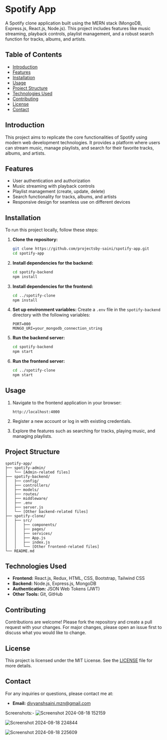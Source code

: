 # Spotify App

A Spotify clone application built using the MERN stack (MongoDB, Express.js, React.js, Node.js). This project includes features like music streaming, playback controls, playlist management, and a robust search function for tracks, albums, and artists.

## Table of Contents

- [Introduction](#introduction)
- [Features](#features)
- [Installation](#installation)
- [Usage](#usage)
- [Project Structure](#project-structure)
- [Technologies Used](#technologies-used)
- [Contributing](#contributing)
- [License](#license)
- [Contact](#contact)

## Introduction

This project aims to replicate the core functionalities of Spotify using modern web development technologies. It provides a platform where users can stream music, manage playlists, and search for their favorite tracks, albums, and artists.

## Features

- User authentication and authorization
- Music streaming with playback controls
- Playlist management (create, update, delete)
- Search functionality for tracks, albums, and artists
- Responsive design for seamless use on different devices

## Installation

To run this project locally, follow these steps:

1. **Clone the repository:**
    ```bash
    git clone https://github.com/projectsby-saini/spotify-app.git
    cd spotify-app
    ```

2. **Install dependencies for the backend:**
    ```bash
    cd spotify-backend
    npm install
    ```

3. **Install dependencies for the frontend:**
    ```bash
    cd ../spotify-clone
    npm install
    ```

4. **Set up environment variables:**
    Create a `.env` file in the `spotify-backend` directory with the following variables:
    ```plaintext
    PORT=000
    MONGO_URI=your_mongodb_connection_string
    ```

5. **Run the backend server:**
    ```bash
    cd spotify-backend
    npm start
    ```

6. **Run the frontend server:**
    ```bash
    cd ../spotify-clone
    npm start
    ```

## Usage

1. Navigate to the frontend application in your browser:
    ```
    http://localhost:4000
    ```

2. Register a new account or log in with existing credentials.

3. Explore the features such as searching for tracks, playing music, and managing playlists.

## Project Structure

```plaintext
spotify-app/
├── spotify-admin/
│   └── [Admin-related files]
├── spotify-backend/
│   ├── config/
│   ├── controllers/
│   ├── models/
│   ├── routes/
│   ├── middleware/
│   ├── .env
│   ├── server.js
│   └── [Other backend-related files]
├── spotify-clone/
│   ├── src/
│   │   ├── components/
│   │   ├── pages/
│   │   ├── services/
│   │   ├── App.js
│   │   ├── index.js
│   │   └── [Other frontend-related files]
└── README.md
```

## Technologies Used

- **Frontend:** React.js, Redux, HTML, CSS, Bootstrap, Tailwind CSS
- **Backend:** Node.js, Express.js, MongoDB
- **Authentication:** JSON Web Tokens (JWT)
- **Other Tools:** Git, GitHub

## Contributing

Contributions are welcome! Please fork the repository and create a pull request with your changes. For major changes, please open an issue first to discuss what you would like to change.

## License

This project is licensed under the MIT License. See the [LICENSE](LICENSE) file for more details.

## Contact

For any inquiries or questions, please contact me at:
- **Email:** [divyanshsaini.mzn@gmail.com](mailto:divyanshsaini.mzn@gmail.com)

Screenshots:-
![Screenshot 2024-08-18 152159](https://github.com/user-attachments/assets/690f58ee-c356-486c-ae0b-0ea3a087d150)

![Screenshot 2024-08-18 224844](https://github.com/user-attachments/assets/2712dbc6-dec2-4372-ba07-b85719b13e5b)


![Screenshot 2024-08-18 225609](https://github.com/user-attachments/assets/d75aa8ec-5123-4b17-8155-929bc517dbf7)
